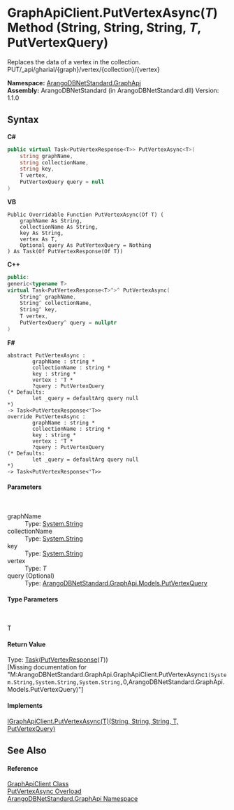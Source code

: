 # GraphApiClient.PutVertexAsync(*T*) Method (String, String, String, *T*, PutVertexQuery)
 

Replaces the data of a vertex in the collection. PUT/_api/gharial/{graph}/vertex/{collection}/{vertex}

**Namespace:**&nbsp;<a href="5db3e172-88fa-722f-6e7f-25b7310b3db3">ArangoDBNetStandard.GraphApi</a><br />**Assembly:**&nbsp;ArangoDBNetStandard (in ArangoDBNetStandard.dll) Version: 1.1.0

## Syntax

**C#**<br />
``` C#
public virtual Task<PutVertexResponse<T>> PutVertexAsync<T>(
	string graphName,
	string collectionName,
	string key,
	T vertex,
	PutVertexQuery query = null
)

```

**VB**<br />
``` VB
Public Overridable Function PutVertexAsync(Of T) ( 
	graphName As String,
	collectionName As String,
	key As String,
	vertex As T,
	Optional query As PutVertexQuery = Nothing
) As Task(Of PutVertexResponse(Of T))
```

**C++**<br />
``` C++
public:
generic<typename T>
virtual Task<PutVertexResponse<T>^>^ PutVertexAsync(
	String^ graphName, 
	String^ collectionName, 
	String^ key, 
	T vertex, 
	PutVertexQuery^ query = nullptr
)
```

**F#**<br />
``` F#
abstract PutVertexAsync : 
        graphName : string * 
        collectionName : string * 
        key : string * 
        vertex : 'T * 
        ?query : PutVertexQuery 
(* Defaults:
        let _query = defaultArg query null
*)
-> Task<PutVertexResponse<'T>> 
override PutVertexAsync : 
        graphName : string * 
        collectionName : string * 
        key : string * 
        vertex : 'T * 
        ?query : PutVertexQuery 
(* Defaults:
        let _query = defaultArg query null
*)
-> Task<PutVertexResponse<'T>> 
```


#### Parameters
&nbsp;<dl><dt>graphName</dt><dd>Type: <a href="https://docs.microsoft.com/dotnet/api/system.string" target="_blank" rel="noopener noreferrer">System.String</a><br /></dd><dt>collectionName</dt><dd>Type: <a href="https://docs.microsoft.com/dotnet/api/system.string" target="_blank" rel="noopener noreferrer">System.String</a><br /></dd><dt>key</dt><dd>Type: <a href="https://docs.microsoft.com/dotnet/api/system.string" target="_blank" rel="noopener noreferrer">System.String</a><br /></dd><dt>vertex</dt><dd>Type: *T*<br /></dd><dt>query (Optional)</dt><dd>Type: <a href="100ec490-6630-8e0d-0dc4-c72803422aeb">ArangoDBNetStandard.GraphApi.Models.PutVertexQuery</a><br /></dd></dl>

#### Type Parameters
&nbsp;<dl><dt>T</dt><dd /></dl>

#### Return Value
Type: <a href="https://docs.microsoft.com/dotnet/api/system.threading.tasks.task-1" target="_blank" rel="noopener noreferrer">Task</a>(<a href="1f9e4819-0cbc-7e04-a968-95d6e00ebad7">PutVertexResponse</a>(*T*))<br />\[Missing <returns> documentation for "M:ArangoDBNetStandard.GraphApi.GraphApiClient.PutVertexAsync``1(System.String,System.String,System.String,``0,ArangoDBNetStandard.GraphApi.Models.PutVertexQuery)"\]

#### Implements
<a href="18deaea9-11e1-dc30-db4f-aa0b2bed40bc">IGraphApiClient.PutVertexAsync(T)(String, String, String, T, PutVertexQuery)</a><br />

## See Also


#### Reference
<a href="fbeb06c2-7ca5-a17a-b0c2-96abac64dfaa">GraphApiClient Class</a><br /><a href="448cdc0e-b826-340d-604b-ea1561989324">PutVertexAsync Overload</a><br /><a href="5db3e172-88fa-722f-6e7f-25b7310b3db3">ArangoDBNetStandard.GraphApi Namespace</a><br />
